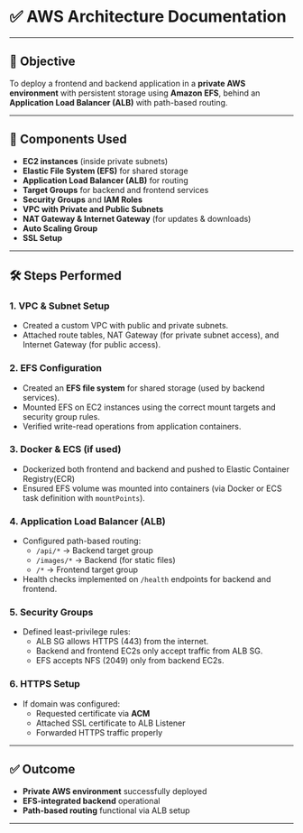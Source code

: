 # ✅ AWS Architecture Documentation  
---

## 🔧 Objective
To deploy a frontend and backend application in a **private AWS environment** with persistent storage using **Amazon EFS**, behind an **Application Load Balancer (ALB)** with path-based routing.

---

## 🧱 Components Used

- **EC2 instances** (inside private subnets)
- **Elastic File System (EFS)** for shared storage
- **Application Load Balancer (ALB)** for routing
- **Target Groups** for backend and frontend services
- **Security Groups** and **IAM Roles**
- **VPC with Private and Public Subnets**
- **NAT Gateway & Internet Gateway** (for updates & downloads)
- **Auto Scaling Group**
- **SSL Setup** 

---

## 🛠️ Steps Performed

### 1. VPC & Subnet Setup
- Created a custom VPC with public and private subnets.
- Attached route tables, NAT Gateway (for private subnet access), and Internet Gateway (for public access).

### 2. EFS Configuration
- Created an **EFS file system** for shared storage (used by backend services).
- Mounted EFS on EC2 instances using the correct mount targets and security group rules.
- Verified write-read operations from application containers.

### 3. Docker & ECS (if used)
- Dockerized both frontend and backend and pushed to Elastic Container Registry(ECR)
- Ensured EFS volume was mounted into containers (via Docker or ECS task definition with `mountPoints`).

### 4. Application Load Balancer (ALB)
- Configured path-based routing:
  - `/api/*` → Backend target group
  - `/images/*` → Backend (for static files)
  - `/*` → Frontend target group
- Health checks implemented on `/health` endpoints for backend and frontend.

### 5. Security Groups
- Defined least-privilege rules:
  - ALB SG allows HTTPS (443) from the internet.
  - Backend and frontend EC2s only accept traffic from ALB SG.
  - EFS accepts NFS (2049) only from backend EC2s.

### 6. HTTPS Setup
- If domain was configured:
  - Requested certificate via **ACM**
  - Attached SSL certificate to ALB Listener
  - Forwarded HTTPS traffic properly


---

## ✅ Outcome
- **Private AWS environment** successfully deployed
- **EFS-integrated backend** operational
- **Path-based routing** functional via ALB
setup

---

